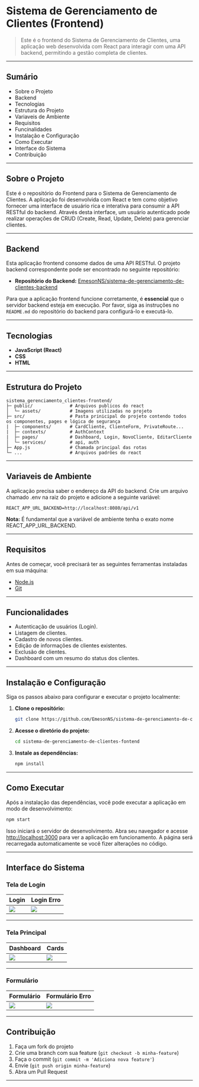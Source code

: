 # Sistema de Gerenciamento de Clientes (Frontend)

> Este é o frontend do Sistema de Gerenciamento de Clientes, uma aplicação web desenvolvida com React para interagir com uma API backend, permitindo a gestão completa de clientes.

---

## Sumário

* Sobre o Projeto
* Backend
* Tecnologias
* Estrutura do Projeto
* Variaveis de Ambiente
* Requisitos
* Funcinalidades
* Instalação e Configuração
* Como Executar
* Interface do Sistema
* Contribuição

---

## Sobre o Projeto

Este é o repositório do Frontend para o Sistema de Gerenciamento de Clientes. A aplicação foi desenvolvida com React e tem como objetivo fornecer uma interface de usuário rica e interativa para consumir a API RESTful do backend. Através desta interface, um usuário autenticado pode realizar operações de CRUD (Create, Read, Update, Delete) para gerenciar clientes.

---

## Backend

Esta aplicação frontend consome dados de uma API RESTful. O projeto backend correspondente pode ser encontrado no seguinte repositório:

  * **Repositório do Backend:** [EmesonNS/sistema-de-gerenciamento-de-clientes-backend](https://github.com/EmesonNS/sistema-de-gerenciamento-de-clientes-backend)

Para que a aplicação frontend funcione corretamente, é **essencial** que o servidor backend esteja em execução. Por favor, siga as instruções no `README.md` do repositório do backend para configurá-lo e executá-lo.

---

## Tecnologias

  * **JavaScript (React)**
  * **CSS**
  * **HTML**

---

## Estrutura do Projeto

```
sistema_gerenciamento_clientes-frontend/
├─ public/              # Arquivos publicos do react
│  └─ assets/           # Imagens utilizadas no projeto
├─ src/                 # Pasta prinicipal do projeto contendo todos os componentes, pages e lógica de segurança
|  ├─ components/       # CardCliente, ClienteForm, PrivateRoute...
|  ├─ contexts/         # AuthContext
|  ├─ pages/            # Dashboard, Login, NovoCliente, EditarCliente
│  └─ services/         # api, auth
├─ App.js               # Chamada principal das rotas
└─ ...                  # Arquivos padrões do react
```

---

## Variaveis de Ambiente

A aplicação precisa saber o endereço da API do backend. Crie um arquivo chamado .env na raiz do projeto e adicione a seguinte variável:
```
REACT_APP_URL_BACKEND=http://localhost:8080/api/v1
```
  **Nota:** É fundamental que a variável de ambiente tenha o exato nome REACT_APP_URL_BACKEND.

---

## Requisitos

Antes de começar, você precisará ter as seguintes ferramentas instaladas em sua máquina:

  * [Node.js](https://nodejs.org/en/)
  * [Git](https://git-scm.com/)

---

## Funcionalidades

  * Autenticação de usuários (Login).
  * Listagem de clientes.
  * Cadastro de novos clientes.
  * Edição de informações de clientes existentes.
  * Exclusão de clientes.
  * Dashboard com um resumo do status dos clientes.

---

## Instalação e Configuração

Siga os passos abaixo para configurar e executar o projeto localmente:

1.  **Clone o repositório:**

    ```bash
    git clone https://github.com/EmesonNS/sistema-de-gerenciamento-de-clientes-fontend.git
    ```

2.  **Acesse o diretório do projeto:**

    ```bash
    cd sistema-de-gerenciamento-de-clientes-fontend
    ```

3.  **Instale as dependências:**

    ```bash
    npm install
    ```

---

## Como Executar

Após a instalação das dependências, você pode executar a aplicação em modo de desenvolvimento:

```bash
npm start
```

Isso iniciará o servidor de desenvolvimento. Abra seu navegador e acesse [http://localhost:3000](https://www.google.com/search?q=http://localhost:3000) para ver a aplicação em funcionamento. A página será recarregada automaticamente se você fizer alterações no código.

---

## Interface do Sistema

### Tela de Login
<table>
 <thead>
  <tr>
   <th>Login</th>
   <th>Login Erro</th>
  </tr>
 </thead>
 <tbody>
  <tr>
   <td aling="center"><img src="*" wigth="200"</td>
   <td aling="center"><img src="*" wigth="200"</td>
  </tr>
 </tbody>
</table>

---

### Tela Principal
<table>
 <thead>
  <tr>
   <th>Dashboard</th>
   <th>Cards</th>
  </tr>
 </thead>
 <tbody>
  <tr>
   <td aling="center"><img src="*" wigth="200"</td>
   <td aling="center"><img src="*" wigth="200"</td>
  </tr>
 </tbody>
</table>

---

### Formulário

<table>
 <thead>
  <tr>
   <th>Formulário</th>
   <th>Formulário Erro</th>
  </tr>
 </thead>
 <tbody>
  <tr>
   <td aling="center"><img src="*" wigth="200"</td>
   <td aling="center"><img src="*" wigth="200"</td>
  </tr>
 </tbody>
</table>

---

## Contribuição

1. Faça um fork do projeto
2. Crie uma branch com sua feature (`git checkout -b minha-feature`)
3. Faça o commit (`git commit -m 'Adiciona nova feature'`)
4. Envie (`git push origin minha-feature`)
5. Abra um Pull Request

---
